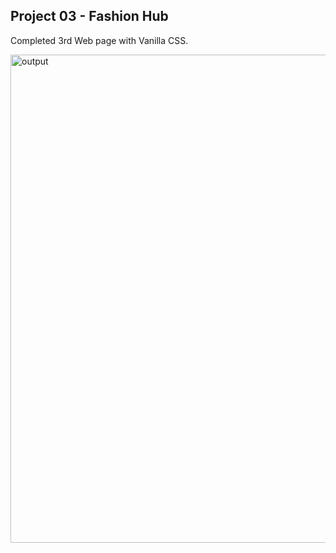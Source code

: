 ## Project 03 - Fashion Hub
Completed 3rd Web page with Vanilla CSS. 

<img width="781" alt="output" src="https://user-images.githubusercontent.com/112497134/208498869-72d42f3d-513f-42d4-93dc-41172fa67971.png">

